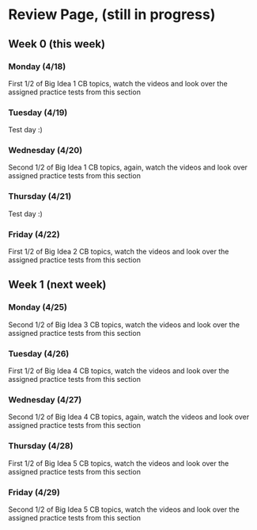 # Review Page, (still in progress)

## Week 0 (this week)
### Monday (4/18)
First 1/2 of Big Idea 1 CB topics, watch the videos and look over the assigned practice tests from this section

### Tuesday (4/19)
Test day :)

### Wednesday (4/20)
Second 1/2 of Big Idea 1 CB topics, again, watch the videos and look over assigned practice tests from this section

### Thursday (4/21)
Test day :)

### Friday (4/22)
First 1/2 of Big Idea 2 CB topics, watch the videos and look over the assigned practice tests from this section

## Week 1 (next week)
### Monday (4/25)
Second 1/2 of Big Idea 3 CB topics, watch the videos and look over the assigned practice tests from this section

### Tuesday (4/26)
First 1/2 of Big Idea 4 CB topics, watch the videos and look over the assigned practice tests from this section

### Wednesday (4/27)
Second 1/2 of Big Idea 4 CB topics, again, watch the videos and look over assigned practice tests from this section

### Thursday (4/28)
First 1/2 of Big Idea 5 CB topics, watch the videos and look over the assigned practice tests from this section

### Friday (4/29)
Second 1/2 of Big Idea 5 CB topics, watch the videos and look over the assigned practice tests from this section
